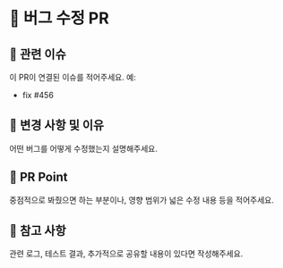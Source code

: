 # 🐛 버그 수정 PR

## 📌 관련 이슈
이 PR이 연결된 이슈를 적어주세요. 예:  
- fix #456

## 📌 변경 사항 및 이유
어떤 버그를 어떻게 수정했는지 설명해주세요.

## 📌 PR Point
중점적으로 봐줬으면 하는 부분이나, 영향 범위가 넓은 수정 내용 등을 적어주세요.

## 📌 참고 사항
관련 로그, 테스트 결과, 추가적으로 공유할 내용이 있다면 작성해주세요.
